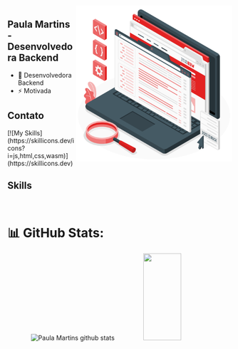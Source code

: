 <img src="pc.png" min-width="400px" max-width="350px" width="350px" align="right" alt="notebook code">

<h2> Paula Martins - Desenvolvedora Backend </h2>

  - 💬 Desenvolvedora Backend
- ⚡ Motivada

<h2> Contato </h2>
[![My Skills](https://skillicons.dev/icons?i=js,html,css,wasm)](https://skillicons.dev)

<h2> Skills </h2>

<br>

<h1> 📊 GitHub Stats: </h1>

<div align="center">  
  <img width="49%" height="195px" src="https://github-readme-stats.vercel.app/api?username=Morinian&show_icons=true&count_private=true&hide_border=true&title_color=ff91a4&icon_color=ff91a4&text_color=c9d1d9&bg_color=0d1117" alt="Paula Martins github stats" /> 
  <img width="41%" height="195px" src="https://github-readme-stats.vercel.app/api/top-langs/?username=Morinian&layout=compact&hide_border=true&title_color=ff91a4&text_color=ff91a4&bg_color=0d1117" />
</div>
